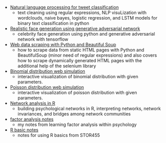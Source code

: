 

- [Natural language processing for tweet classification](files/[posts/2020-08-15-tweet-classification-with-Natural-Language-Processing.md)
  - text cleaning using regular expressions, NLP visuLization with wordclouds, naive bayes, logistic regression, and LSTM models for binary text classification in python
- [Realistic face generation using generative adversarial network](files/posts/2019-07-19-gan-face-generation.md)
  - celebrity face generation using python and generative adversarial network with tensorflow
- [Web data scraping with Python and Beautiful Soup](files/posts/2020-12-30-Web-Scraping-with-Python-Using-MyAnimeList-as-An-Example.md)
  - how to scrape data from static HTML pages with Python and BeautifulSoup (minor need of regular expressions) and also covers how to scrape dynamically generated HTML pages with the additional help of the selenium library
- [Binomial distribution web simulation](files/sim/bin)
  - interactive visualization of binomial distribution with given parameters.
- [Poisson distribution web simulation](files/sim/poisson)
  - interactive visualization of poisson distribution with given parameters.
- [Network analysis in R](files/posts/2020-12-06-network-analysis.md)
  - building psychological networks in R, interpreting networks, network invariances, and bridges among network communities
- [factor analysis notes](files/posts/2020-12-05-factor-analysis-introduction-notes.md)
  - my notes from learning factor analysis within psychology
- [R basic notes](files/posts/2020-12-03-R-basics-cheetsheet.md)
  - notes for using R basics from STOR455





